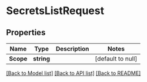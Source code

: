 # SecretsListRequest

## Properties
Name | Type | Description | Notes
------------ | ------------- | ------------- | -------------
**Scope** | **string** |  | [default to null]

[[Back to Model list]](../README.md#documentation-for-models) [[Back to API list]](../README.md#documentation-for-api-endpoints) [[Back to README]](../README.md)


